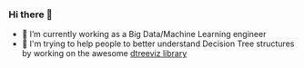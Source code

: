 ### Hi there 👋
- 🔭 I’m currently working as a Big Data/Machine Learning engineer
- 👯 I'm trying to help people to better understand Decision Tree structures by working on the awesome [dtreeviz library](https://github.com/parrt/dtreeviz)

<!--
**tlapusan/tlapusan** is a ✨ _special_ ✨ repository because its `README.md` (this file) appears on your GitHub profile.

Here are some ideas to get you started:

- 🔭 I’m currently working on ...
- 🌱 I’m currently learning ...
- 👯 I’m looking to collaborate on ...
- 🤔 I’m looking for help with ...
- 💬 Ask me about ...
- 📫 How to reach me: ...
- 😄 Pronouns: ...
- ⚡ Fun fact: ...
-->
